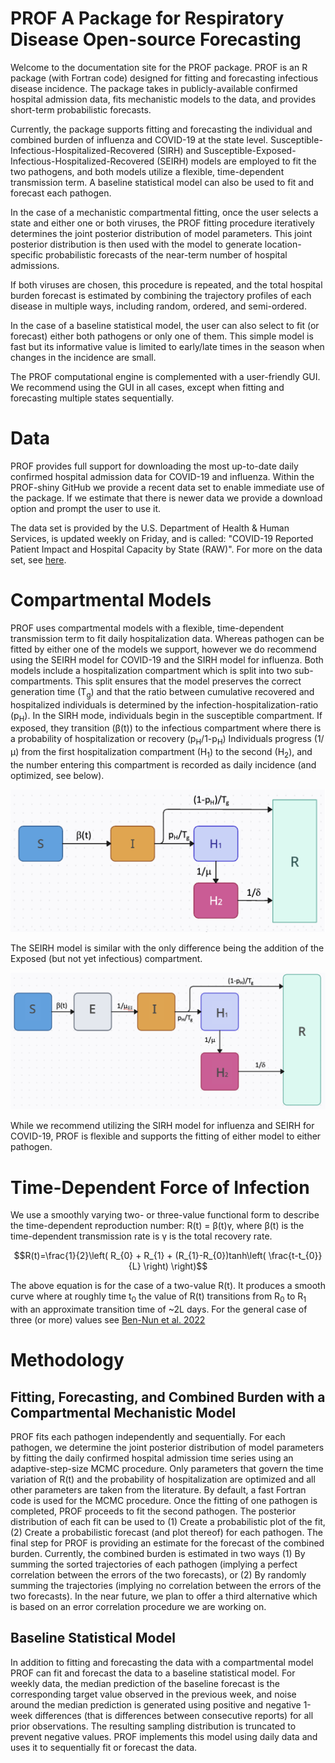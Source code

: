 # PROF A Package for Respiratory Disease Open-source Forecasting
Welcome to the documentation site for the PROF package. PROF is an R package (with Fortran code) designed for fitting and forecasting infectious disease incidence. The package takes in publicly-available confirmed hospital admission data, fits mechanistic models to the data, and provides short-term probabilistic forecasts.

Currently, the package supports fitting and forecasting the individual and combined burden of influenza and COVID-19 at the state level. Susceptible-Infectious-Hospitalized-Recovered (SIRH) and Susceptible-Exposed-Infectious-Hospitalized-Recovered (SEIRH) models are employed to fit the two pathogens, and both models utilize a flexible, time-dependent transmission term. A baseline statistical model can also be used to fit and forecast each pathogen.

In the  case of a mechanistic compartmental fitting, once the user selects a state and either one or both viruses, the PROF fitting procedure iteratively determines the joint posterior distribution of model parameters. This joint posterior distribution is then used with the model to generate location-specific probabilistic forecasts of the near-term number of hospital admissions.

If both viruses are chosen, this procedure is repeated, and the total hospital burden forecast is estimated by combining the trajectory profiles of each disease in multiple ways, including random, ordered, and semi-ordered.

In the case of a baseline statistical model, the user can also select to fit (or forecast) either both pathogens or only one of them.  This simple model is fast but its informative value is limited to early/late times in the season when changes in the incidence are small. 

The PROF computational engine is complemented with a user-friendly GUI. We recommend using the GUI in all cases, except when fitting and forecasting multiple states sequentially.

# Data
PROF provides full support for downloading the most up-to-date daily confirmed hospital admission data for COVID-19 and influenza.  Within the PROF-shiny GitHub we provide a recent data set to enable immediate use of the package. If we estimate that there is newer data we provide a download option and prompt the user to use it.

The data set is provided by the U.S. Department of Health & Human Services, is updated weekly on Friday, and is called: "COVID-19 Reported Patient Impact and Hospital Capacity by State (RAW)".   For more on the data set, see [here](https://healthdata.gov/dataset/COVID-19-Reported-Patient-Impact-and-Hospital-Capa/6xf2-c3ie).

# Compartmental Models

PROF uses compartmental models with a flexible, time-dependent transmission term to fit daily hospitalization data. Whereas pathogen can be fitted by either one of the models we support, however we do recommend using the SEIRH model for COVID-19 and the SIRH model for influenza.  Both models include a hospitalization compartment which is split into two sub-compartments. This split ensures that the model preserves the correct generation time (T<sub>g</sub>) and that the ratio between cumulative recovered and hospitalized individuals is determined by the infection-hospitalization-ratio (p<sub>H</sub>). In the SIRH mode, individuals begin in the susceptible compartment. If exposed, they transition (&beta;(t)) to the infectious compartment where there is a probability of hospitalization or recovery (p<sub>H</sub>/1-p<sub>H</sub>) Individuals progress (1/&mu;) from the first hospitalization compartment (H<sub>1</sub>) to the second (H<sub>2</sub>), and the number entering this compartment is recorded as daily incidence (and optimized, see below). 


![Influenza Model](img/model_influenza.png)


The SEIRH model is similar with the only difference being the addition of the Exposed (but not yet infectious) compartment.

![covid19 Model](img/model_covid19.png)

While we recommend utilizing the SIRH model for influenza and SEIRH for COVID-19, PROF is flexible and supports the fitting of either model to either pathogen. 

# Time-Dependent Force of Infection

We use a smoothly varying two- or three-value functional form to describe the time-dependent reproduction number: R(t) = &beta;(t)&gamma;, where &beta;(t) is the time-dependent transmission rate is &gamma; is the total recovery rate. 

$$R(t)=\frac{1}{2}\left( R_{0} + R_{1} + (R_{1}-R_{0})tanh\left( \frac{t-t_{0}}{L} \right) \right)$$


The above equation is for the case of a two-value R(t).  It produces a smooth curve where at roughly time t<sub>0</sub> the value of R(t) transitions from R<sub>0</sub> to R<sub>1</sub> 
with an approximate transition time of ~2L days. For the general case of three (or more) values see  [Ben-Nun et al. 2022](https://journals.plos.org/ploscompbiol/article?id=10.1371/journal.pcbi.1010375)

# Methodology 

## Fitting, Forecasting, and Combined Burden with a Compartmental Mechanistic Model

PROF fits each pathogen independently and sequentially.   For each pathogen, we determine the joint posterior distribution of model parameters by fitting the daily confirmed hospital admission time series using an adaptive-step-size MCMC procedure.  Only parameters that govern the time variation of R(t) and the probability of hospitalization are optimized and all other parameters are taken from the literature. By default, a fast Fortran code is used for the MCMC procedure. Once the fitting of one pathogen is completed, PROF proceeds to fit the second pathogen.  The posterior distribution of each fit can be used to (1) Create a probabilistic plot of the fit, (2) Create a probabilistic forecast (and plot thereof) for each pathogen.  The final step for PROF is providing an estimate for the forecast of the combined burden.  Currently, the combined burden is estimated in two ways (1) By summing the sorted trajectories of each pathogen (implying a perfect correlation between the errors of the two forecasts), or (2) By randomly summing the trajectories (implying no correlation between the errors of the two forecasts).  In the near future, we plan to offer a third alternative which is based on an error correlation procedure we are working on.

## Baseline Statistical Model

In addition to fitting and forecasting the data with a compartmental model PROF can fit and forecast the data to a baseline statistical model. For weekly data, the median prediction of the baseline forecast is the corresponding target value observed in the previous week, and noise around the median prediction is generated using positive and negative 1-week differences (that is differences between consecutive reports) for all prior observations.  The resulting sampling distribution is truncated to prevent negative values.  PROF implements this model using daily data and uses it to sequentially fit or forecast the data.  




